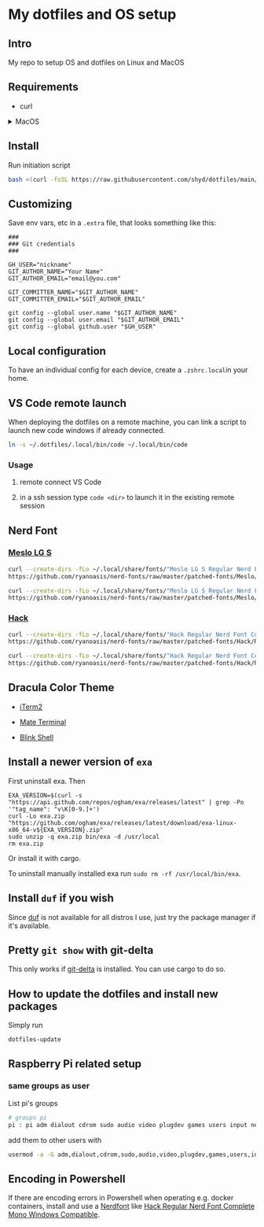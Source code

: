 # My dotfiles and OS setup

## Intro

My repo to setup OS and dotfiles on Linux and MacOS

## Requirements

- curl

<details>
  <summary>MacOS</summary>

  On MacOS make sure brew is installed

  ```bash
  bash <(curl -fsSL https://raw.githubusercontent.com/Homebrew/install/HEAD/install.sh)
  ```

  In order to use `encfs` install [osxFUSE](https://osxfuse.github.io) first.
</details>

## Install

Run initiation script

```bash
bash <(curl -fsSL https://raw.githubusercontent.com/shyd/dotfiles/main/run-once.sh)
```

## Customizing

Save env vars, etc in a `.extra` file, that looks something like this:

```
###
### Git credentials
###

GH_USER="nickname"
GIT_AUTHOR_NAME="Your Name"
GIT_AUTHOR_EMAIL="email@you.com"

GIT_COMMITTER_NAME="$GIT_AUTHOR_NAME"
GIT_COMMITTER_EMAIL="$GIT_AUTHOR_EMAIL"

git config --global user.name "$GIT_AUTHOR_NAME"
git config --global user.email "$GIT_AUTHOR_EMAIL"
git config --global github.user "$GH_USER"
```

## Local configuration

To have an individual config for each device, create a `.zshrc.local`in your home.

## VS Code remote launch

When deploying the dotfiles on a remote machine, you can link a script to launch new code windows if already connected.

```bash
ln -s ~/.dotfiles/.local/bin/code ~/.local/bin/code
```

### Usage

 1. remote connect VS Code

 2. in a ssh session type `code <dir>` to launch it in the existing remote session

## Nerd Font

### [Meslo LG S](https://github.com/ryanoasis/nerd-fonts/tree/master/patched-fonts/Meslo/S/Regular/complete)

```bash
curl --create-dirs -fLo ~/.local/share/fonts/"Meslo LG S Regular Nerd Font Complete Mono.ttf" \
https://github.com/ryanoasis/nerd-fonts/raw/master/patched-fonts/Meslo/S/Regular/complete/Meslo%20LG%20S%20Regular%20Nerd%20Font%20Complete%20Mono.ttf

curl --create-dirs -fLo ~/.local/share/fonts/"Meslo LG S Regular Nerd Font Complete.ttf" \
https://github.com/ryanoasis/nerd-fonts/raw/master/patched-fonts/Meslo/S/Regular/complete/Meslo%20LG%20S%20Regular%20Nerd%20Font%20Complete.ttf
```

### [Hack](https://github.com/ryanoasis/nerd-fonts/tree/master/patched-fonts/Hack/Regular/complete)

```bash
curl --create-dirs -fLo ~/.local/share/fonts/"Hack Regular Nerd Font Complete Mono.ttf" \
https://github.com/ryanoasis/nerd-fonts/raw/master/patched-fonts/Hack/Regular/complete/Hack%20Regular%20Nerd%20Font%20Complete%20Mono.ttf

curl --create-dirs -fLo ~/.local/share/fonts/"Hack Regular Nerd Font Complete.ttf" \
https://github.com/ryanoasis/nerd-fonts/raw/master/patched-fonts/Hack/Regular/complete/Hack%20Regular%20Nerd%20Font%20Complete.ttf
```

## Dracula Color Theme

- [iTerm2](https://draculatheme.com/iterm)

- [Mate Terminal](https://github.com/pygaurav/mate-terminal-dracula-custom-theme)

- [Blink Shell](https://github.com/blinksh/themes/blob/master/themes/Dracula.js)

## Install a newer version of `exa`

First uninstall exa. Then

```
EXA_VERSION=$(curl -s "https://api.github.com/repos/ogham/exa/releases/latest" | grep -Po '"tag_name": "v\K[0-9.]+')
curl -Lo exa.zip "https://github.com/ogham/exa/releases/latest/download/exa-linux-x86_64-v${EXA_VERSION}.zip"
sudo unzip -q exa.zip bin/exa -d /usr/local
rm exa.zip
```

Or install it with cargo.

To uninstall manually installed exa run `sudo rm -rf /usr/local/bin/exa`.

## Install `duf` if you wish

Since [duf](https://github.com/muesli/duf) is not available for all distros I use, just try the package manager if it's available.

## Pretty `git show` with git-delta

This only works if [git-delta](https://github.com/dandavison/delta) is installed. You can use cargo to do so.

## How to update the dotfiles and install new packages

Simply run

```
dotfiles-update
```

## Raspberry Pi related setup

### same groups as user <pi>

List pi's groups
```bash
# groups pi
pi : pi adm dialout cdrom sudo audio video plugdev games users input netdev spi i2c gpio
```

add them to other users with 
```bash
usermod -a -G adm,dialout,cdrom,sudo,audio,video,plugdev,games,users,input,netdev,spi,i2c,gpio dennis
```

## Encoding in Powershell

If there are encoding errors in Powershell when operating e.g. docker containers, install and use a [Nerdfont](https://www.nerdfonts.com/font-downloads)
like [Hack Regular Nerd Font Complete Mono Windows Compatible](https://github.com/ryanoasis/nerd-fonts/tree/master/patched-fonts/Hack).
